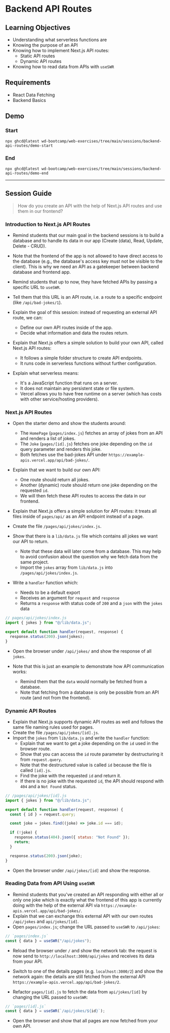# Backend API Routes

## Learning Objectives

- Understanding what serverless functions are
- Knowing the purpose of an API
- Knowing how to implement Next.js API routes:
  - Static API routes
  - Dynamic API routes
- Knowing how to read data from APIs with `useSWR`

## Requirements

- React Data Fetching
- Backend Basics

## Demo

### Start

```
npx ghcd@latest wd-bootcamp/web-exercises/tree/main/sessions/backend-api-routes/demo-start
```

### End

```
npx ghcd@latest wd-bootcamp/web-exercises/tree/main/sessions/backend-api-routes/demo-end
```

---

## Session Guide

> How do you create an API with the help of Next.js API routes and use them in our frontend?

### Introduction to Next.js API Routes

- Remind students that our main goal in the backend sessions is to build a database and to handle its data in our app (Create (data), Read, Update, Delete - CRUD).
- Note that the frontend of the app is not allowed to have direct access to the database (e.g., the database's access key must not be visible to the client). This is why we need an API as a gatekeeper between backend database and frontend app.
- Remind students that up to now, they have fetched APIs by passing a specific URL to `useSWR`.
- Tell them that this URL is an API route, i.e. a route to a specific endpoint (like
  `/api/bad-jokes/1`).
- Explain the goal of this session: instead of requesting an external API route, we can:

  - Define our own API routes inside of the app.
  - Decide what information and data the routes return.

- Explain that Next.js offers a simple solution to build your own API, called Next.js API routes:

  - It follows a simple folder structure to create API endpoints.
  - It runs code in serverless functions without further configuration.

- Explain what serverless means:
  - It's a JavaScript function that runs on a server.
  - It does not maintain any persistent state or file system.
  - Vercel allows you to have free runtime on a server (which has costs with other
    service/hosting providers).

### Next.js API Routes

- Open the starter demo and show the students around:

  - The `HomePage` (`pages/index.js`) fetches an array of jokes from an API and renders a list of jokes.
  - The `Joke` (`pages/[id].js`) fetches one joke depending on the `id` query parameter and renders this joke.
  - Both fetches use the bad-jokes API under `https://example-apis.vercel.app/api/bad-jokes/`.

- Explain that we want to build our own API:

  - One route should return all jokes.
  - Another (dynamic) route should return one joke depending on the requested `id`.
  - We will then fetch these API routes to access the data in our frontend.

- Explain that Next.js offers a simple solution for API routes: it treats all files inside of `pages/api/` as an API endpoint instead of a page.
- Create the file `/pages/api/jokes/index.js`.
- Show that there is a `lib/data.js` file which contains all jokes we want our API to return.
  - Note that these data will later come from a database. This may help to avoid confusion about the question why we fetch data from the same project.
  - Import the `jokes` array from `lib/data.js` into `/pages/api/jokes/index.js`.
- Write a `handler` function which:
  - Needs to be a default export
  - Receives an argument for `request` and `response`
  - Returns a `response` with status code of `200` and a `json` with the `jokes` data

```js
// pages/api/jokes/index.js
import { jokes } from "@/lib/data.js";

export default function handler(request, response) {
  response.status(200).json(jokes);
}
```

- Open the browser under `/api/jokes/` and show the response of all `jokes`.

- Note that this is just an example to demonstrate how API communication works:
  - Remind them that the `data` would normally be fetched from a database.
  - Note that fetching from a database is only be possible from an API route (and not from the frontend).

### Dynamic API Routes

- Explain that Next.js supports dynamic API routes as well and follows the same file naming rules used for pages.
- Create the file `/pages/api/jokes/[id].js`.
- Import the `jokes` from `lib/data.js` and write the `handler` function:
  - Explain that we want to get a joke depending on the `id` used in the browser route.
  - Show that you can access the `id` route parameter by destructuring it from `request.query`.
  - Note that the destructured value is called `id` because the file is called `[id].js`.
  - Find the joke with the requested `id` and return it.
  - If there is no joke with the requested `id`, the API should respond with `404` and a `Not Found` status.

```js
// /pages/api/jokes/[id].js
import { jokes } from "@/lib/data.js";

export default function handler(request, response) {
  const { id } = request.query;

  const joke = jokes.find((joke) => joke.id === id);

  if (!joke) {
    response.status(404).json({ status: "Not Found" });
    return;
  }

  response.status(200).json(joke);
}
```

- Open the browser under `/api/jokes/[id]` and show the response.

### Reading Data from API Using `useSWR`

- Remind students that you've created an API responding with either all or only one joke which is exactly what the frontend of this app is currently doing with the help of the external API via `https://example-apis.vercel.app/api/bad-jokes/`.
- Explain that we can exchange this external API with our own routes `/api/jokes` and `api/jokes/[id]`.
- Open `pages/index.js`; change the URL passed to `useSWR` to `/api/jokes`:

```js
// `pages/index.js`
const { data } = useSWR("/api/jokes");
```

- Reload the browser under `/` and show the network tab: the request is now send to `http://localhost:3000/api/jokes` and receives its data from your API.
- Switch to one of the details pages (e.g. `localhost:3000/2`) and show the network again: the details are still fetched from the external API `https://example-apis.vercel.app/api/bad-jokes/2`.

- Refactor `pages/[id].js` to fetch the data from `api/jokes/[id]` by changing the URL passed to `useSWR`:

```js
// `pages/[id].js`
const { data } = useSWR(`/api/jokes/${id}`);
```

- Open the browser and show that all pages are now fetched from your own API.
